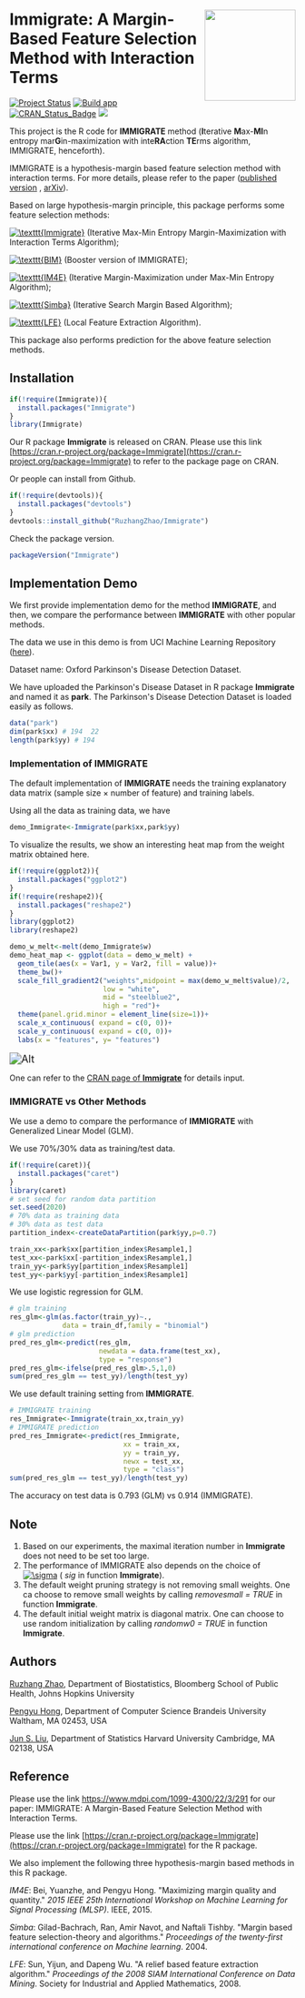 # Immigrate<img src="http://ruzhangzhao.github.io/sticker/Immigrate.png" align="right" width="160px"/>: A Margin-Based Feature Selection Method with Interaction Terms

[![Project Status](http://www.repostatus.org/badges/latest/active.svg)](https://cran.r-project.org/package=Immigrate) [![Build app](https://ci.appveyor.com/api/projects/status/a28cs08ug9qng8hn?svg=true)](https://cran.r-project.org/package=Immigrate) [![CRAN_Status_Badge](http://www.r-pkg.org/badges/version/Immigrate?color=blue)](https://cran.r-project.org/package=Immigrate) [![](http://cranlogs.r-pkg.org/badges/grand-total/Immigrate?color=green)](https://cran.r-project.org/package=Immigrate)

This project is the R code for **IMMIGRATE** method (**I**terative **M**ax-**MI**n entropy mar**G**in-maximization with inte**RA**ction **TE**rms algorithm, IMMIGRATE, henceforth).

IMMIGRATE is a hypothesis-margin based feature selection method with interaction terms. For more details, please refer to the paper ([published version](https://www.mdpi.com/1099-4300/22/3/291) , [arXiv](https://arxiv.org/pdf/1810.02658.pdf)).

Based on large hypothesis-margin principle, this package performs some feature selection methods: 

<a href="https://www.codecogs.com/eqnedit.php?latex=\texttt{Immigrate}" target="_blank"><img src="https://latex.codecogs.com/gif.latex?\texttt{Immigrate}" title="\texttt{Immigrate}" /></a> (Iterative Max-Min Entropy Margin-Maximization with Interaction Terms Algorithm); 

<a href="https://www.codecogs.com/eqnedit.php?latex=\texttt{BIM}" target="_blank"><img src="https://latex.codecogs.com/gif.latex?\texttt{BIM}" title="\texttt{BIM}" /></a>  (Booster version of IMMIGRATE);

<a href="https://www.codecogs.com/eqnedit.php?latex=\texttt{IM4E}" target="_blank"><img src="https://latex.codecogs.com/gif.latex?\texttt{IM4E}" title="\texttt{IM4E}" /></a> (Iterative Margin-Maximization under Max-Min Entropy Algorithm); 

<a href="https://www.codecogs.com/eqnedit.php?latex=\texttt{Simba}" target="_blank"><img src="https://latex.codecogs.com/gif.latex?\texttt{Simba}" title="\texttt{Simba}" /></a>  (Iterative Search Margin Based Algorithm); 

<a href="https://www.codecogs.com/eqnedit.php?latex=\texttt{LFE}" target="_blank"><img src="https://latex.codecogs.com/gif.latex?\texttt{LFE}" title="\texttt{LFE}" /></a>  (Local Feature Extraction Algorithm). 

This package also performs prediction for the above feature selection methods.

## Installation 

```R
if(!require(Immigrate)){
  install.packages("Immigrate")
}
library(Immigrate)
```

Our R package **Immigrate** is released on CRAN. Please use this link [https://cran.r-project.org/package=Immigrate](https://cran.r-project.org/package=Immigrate) to refer to the package page on CRAN.

Or people can install from Github.

```R
if(!require(devtools)){
  install.packages("devtools")
}
devtools::install_github("RuzhangZhao/Immigrate")
```

Check the package version.

```R
packageVersion("Immigrate")
```

## Implementation Demo

We first provide implementation demo for the method **IMMIGRATE**, and then, we compare the performance between **IMMIGRATE** with other popular methods. 

The data we use in this demo is from UCI Machine Learning Repository ([here](https://archive.ics.uci.edu/ml/datasets/parkinsons)).

Dataset name: Oxford Parkinson's Disease Detection Dataset.

We have uploaded the Parkinson's Disease Dataset in R package **Immigrate** and named it as **park**. The Parkinson's Disease Detection Dataset is loaded easily as follows.

```R
data("park")
dim(park$xx) # 194  22
length(park$yy) # 194
```

### Implementation of IMMIGRATE

The default implementation of **IMMIGRATE** needs the training explanatory data matrix (sample size $\times$ number of feature) and training labels.

Using all the data as training data, we have 

```R
demo_Immigrate<-Immigrate(park$xx,park$yy)
```

To visualize the results, we show an interesting heat map from the weight matrix obtained here.

```R
if(!require(ggplot2)){
  install.packages("ggplot2")
}
if(!require(reshape2)){
  install.packages("reshape2")
}
library(ggplot2)
library(reshape2)

demo_w_melt<-melt(demo_Immigrate$w)
demo_heat_map <- ggplot(data = demo_w_melt) + 
  geom_tile(aes(x = Var1, y = Var2, fill = value))+ 
  theme_bw()+
  scale_fill_gradient2("weights",midpoint = max(demo_w_melt$value)/2,
                       low = "white",
                       mid = "steelblue2",
                       high = "red")+
  theme(panel.grid.minor = element_line(size=1))+
  scale_x_continuous( expand = c(0, 0))+
  scale_y_continuous( expand = c(0, 0))+
  labs(x = "features", y= "features")
```

<img src="http://ruzhangzhao.github.io/figure/HeatMapImmigrate.png" alt="Alt" style="zoom:130%;" />

One can refer to the [CRAN page of **Immigrate**](https://cran.r-project.org/package=Immigrate) for details input. 

### IMMIGRATE vs Other Methods

We use a demo to compare the performance of **IMMIGRATE** with Generalized Linear Model (GLM).

We use 70%/30% data as training/test data. 

```R
if(!require(caret)){
  install.packages("caret")
}
library(caret)
# set seed for random data partition
set.seed(2020)
# 70% data as training data 
# 30% data as test data
partition_index<-createDataPartition(park$yy,p=0.7)

train_xx<-park$xx[partition_index$Resample1,]
test_xx<-park$xx[-partition_index$Resample1,]
train_yy<-park$yy[partition_index$Resample1]
test_yy<-park$yy[-partition_index$Resample1]
```

We use logistic regression for GLM. 

```R
# glm training 
res_glm<-glm(as.factor(train_yy)~.,
             data = train_df,family = "binomial")
# glm prediction
pred_res_glm<-predict(res_glm,
                      newdata = data.frame(test_xx),
                      type = "response")
pred_res_glm<-ifelse(pred_res_glm>.5,1,0)
sum(pred_res_glm == test_yy)/length(test_yy)
```

We use default training setting from **IMMIGRATE**.

```R
# IMMIGRATE training
res_Immigrate<-Immigrate(train_xx,train_yy)
# IMMIGRATE prediction
pred_res_Immigrate<-predict(res_Immigrate,
                            xx = train_xx,
                            yy = train_yy,
                            newx = test_xx,
                            type = "class")
sum(pred_res_glm == test_yy)/length(test_yy)
```

The accuracy on test data is 0.793 (GLM) vs 0.914 (IMMIGRATE).

## Note

1. Based on our experiments, the maximal iteration number in **Immigrate** does not need to be set too large.
2. The performance of IMMIGRATE also depends on the choice of <a href="https://www.codecogs.com/eqnedit.php?latex=\sigma" target="_blank"><img src="https://latex.codecogs.com/gif.latex?\sigma" title="\sigma" /></a> ( *sig* in function **Immigrate**).
3. The default weight pruning strategy is not removing small weights. One ca choose to remove small weights by calling *removesmall = TRUE* in function **Immigrate**.
4. The default initial weight matrix is diagonal matrix. One can choose to use random initialization by calling *randomw0 = TRUE* in function **Immigrate**.



## Authors 

[Ruzhang Zhao](http://ruzhangzhao.com), Department of Biostatistics, Bloomberg School of Public Health, Johns Hopkins University

[Pengyu Hong](https://www.cs.brandeis.edu/~hong/), Department of Computer Science Brandeis University Waltham, MA 02453, USA

[Jun S. Liu](http://sites.fas.harvard.edu/~junliu/), Department of Statistics Harvard University Cambridge, MA 02138, USA

## Reference

Please use the link https://www.mdpi.com/1099-4300/22/3/291 for our paper: IMMIGRATE: A Margin-Based Feature Selection Method with Interaction Terms. 

Please use the link [https://cran.r-project.org/package=Immigrate](https://cran.r-project.org/package=Immigrate) for the R package.

We also implement the following three hypothesis-margin based methods in this R package. 

*IM4E*: Bei, Yuanzhe, and Pengyu Hong. "Maximizing margin quality and quantity." *2015 IEEE 25th International Workshop on Machine Learning for Signal Processing (MLSP)*. IEEE, 2015.

*Simba*: Gilad-Bachrach, Ran, Amir Navot, and Naftali Tishby. "Margin based feature selection-theory and algorithms." *Proceedings of the twenty-first international conference on Machine learning*. 2004.

*LFE*: Sun, Yijun, and Dapeng Wu. "A relief based feature extraction algorithm." *Proceedings of the 2008 SIAM International Conference on Data Mining*. Society for Industrial and Applied Mathematics, 2008.